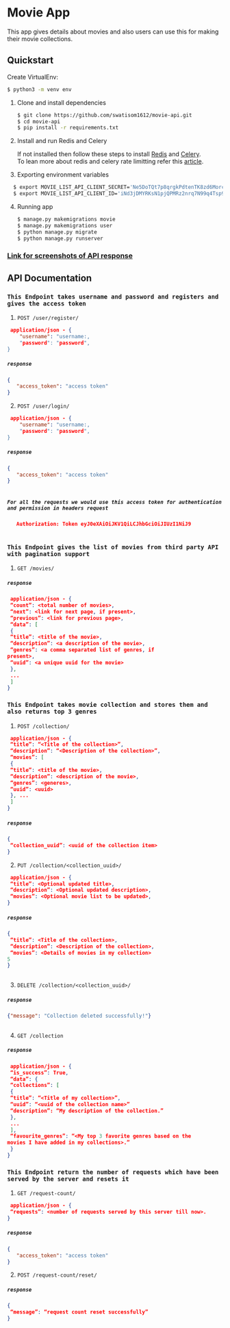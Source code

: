 # Movie App
This app gives details about movies and also users can use this for making their movie collections.
## Quickstart

Create VirtualEnv:
   ```bash
  $ python3 -m venv env
  ```
  
1. Clone and install dependencies

    ```bash
    $ git clone https://github.com/swatisom1612/movie-api.git
    $ cd movie-api
    $ pip install -r requirements.txt
    ```
2. Install and run Redis and Celery

   If not installed then follow these steps to install [Redis](https://medium.com/@petehouston/install-and-config-redis-on-mac-os-x-via-homebrew-eb8df9a4f298)
   and [Celery](https://medium.com/@petehouston/install-and-config-redis-on-mac-os-x-via-homebrew-eb8df9a4f298).  
   To lean more about redis and celery rate limitting refer this [article](https://callhub.io/distributed-rate-limiting-with-redis-and-celery/).
   
   
3. Exporting environment variables
 ```bash
   $ export MOVIE_LIST_API_CLIENT_SECRET='Ne5DoTQt7p8qrgkPdtenTK8zd6MorcCR5vXZIJNfJwvfafZfcOs4reyasVYddTyXCz9hcL5FGGIVxw3q02ibnBLhblivqQTp4BIC93LZHj4OppuHQUzwugcYu7TIC5H1'
   $ export MOVIE_LIST_API_CLIENT_ID='iNd3jDMYRKsN1pjQPMRz2nrq7N99q4Tsp9EY9cM0'
   ``` 

4. Running app

   ```bash
   $ manage.py makemigrations movie 
   $ manage.py makemigrations user 
   $ python manage.py migrate
   $ python manage.py runserver
   ``` 
### [Link for screenshots of API response](https://github.com/swatisom1612/movie-api/tree/master/postman_screenshots)   
## API Documentation 

### `This Endpoint takes username and password and registers and gives the access token` 

1. `POST /user/register/` 

```json
 application/json - {
    "username": "username:,
    "password": "password",
}
```
##### `response`

```json
{
   "access_token": "access token"
}   
```
2. `POST /user/login/` 

```json
 application/json - {
    "username": "username:,
    "password": "password",
}
```
##### `response`

```json
{
   "access_token": "access token"
}
    
```
##### `For all the requests we would use this access token for authentication and permission in headers request`
```json
   Authorization: Token eyJ0eXAiOiJKV1QiLCJhbGciOiJIUzI1NiJ9
    
```
    

### `This Endpoint gives the list of movies from third party API with pagination support ` 

1. `GET /movies/` 

##### `response`

```json
 application/json - {
 “count”: <total number of movies>,
 “next”: <link for next page, if present>,
 “previous”: <link for previous page>,
 “data”: [
 {
 “title”: <title of the movie>,
 “description”: <a description of the movie>,
 “genres”: <a comma separated list of genres, if
present>,
 “uuid”: <a unique uuid for the movie>
 },
 ...
 ]
}
```

### `This Endpoint takes movie collection and stores them and also returns top 3 genres` 

1. `POST /collection/` 

```json
 application/json - {
 “title”: “<Title of the collection>”,
 “description”: “<Description of the collection>”,
 “movies”: [
 {
 “title”: <title of the movie>,
 “description”: <description of the movie>,
 “genres”: <generes>,
 “uuid”: <uuid>
 }, ...
 ]
}
```
##### `response`

```json
{
 “collection_uuid”: <uuid of the collection item>
}   
```
2. `PUT /collection/<collection_uuid>/` 

```json
 application/json - {
 “title”: <Optional updated title>,
 “description”: <Optional updated description>,
 “movies”: <Optional movie list to be updated>,
}
```
##### `response`

```json
{
 “title”: <Title of the collection>,
 “description”: <Description of the collection>,
 “movies”: <Details of movies in my collection>
5
}
    
```
3. `DELETE /collection/<collection_uuid>/` 


##### `response`

```json
{"message": "Collection deleted successfully!"}
    
```
4. `GET /collection` 

##### `response`

```json
 application/json - {
 “is_success”: True,
 “data”: {
 “collections”: [
 {
 “title”: “<Title of my collection>”,
 “uuid”: “<uuid of the collection name>”
 “description”: “My description of the collection.”
 },
 ...
 ],
 “favourite_genres”: “<My top 3 favorite genres based on the
movies I have added in my collections>.”
 }
}
```
### `This Endpoint return the number of requests which have been served by the server and resets it` 

1. `GET /request-count/` 

```json
 application/json - {
 “requests”: <number of requests served by this server till now>.
}
```
##### `response`

```json
{
   "access_token": "access token"
}   
```
2. `POST /request-count/reset/` 

##### `response`

```json
{
 “message”: “request count reset successfully”
}
    
```
